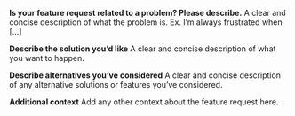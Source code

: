 **Is your feature request related to a problem? Please describe.** A clear and concise description of what the problem is. Ex. I’m always frustrated when \[…\]

**Describe the solution you’d like** A clear and concise description of what you want to happen.

**Describe alternatives you’ve considered** A clear and concise description of any alternative solutions or features you’ve considered.

**Additional context** Add any other context about the feature request here.
